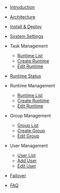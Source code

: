 - [Introduction](intro.md)
- [Architecture](architecture.md)
- [Install & Deploy](deploy.md)

- [System Settings](system-settings.md)

- Task Management
  - [Runtime List](task-list.md)
  - [Create Runtime](add-task.md)
  - [Edit Runtime](edit-task.md)
  
- [Runtime Status](runtime-status.md)

- Runtime Management
  - [Runtime List](runtime-manage.md)
  - [Create Runtime](add-runtime.md)
  - [Edit Runtime](edit-runtime.md)
  
- Group Management
  - [Group List](group-manage.md)
  - [Create Group](add-group.md)
  - [Edit Group](edit-group.md)
  
- User Management
  - [User List](user-manage.md)
  - [Add User](add-user.md)
  - [Edit User](edit-user.md)
  
  
- [Failover](failover.md)
- [FAQ](faq.md)
